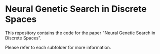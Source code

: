 # Neural Genetic Search in Discrete Spaces

This repository contains the code for the paper "Neural Genetic Search in Discrete Spaces".

Please refer to each subfolder for more information.
